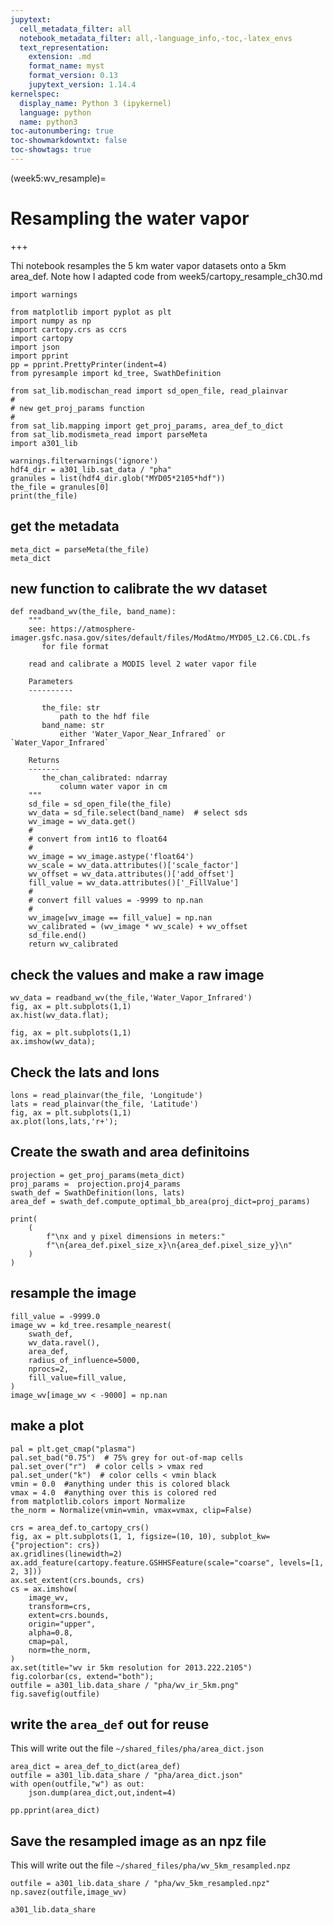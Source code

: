 ```yaml
---
jupytext:
  cell_metadata_filter: all
  notebook_metadata_filter: all,-language_info,-toc,-latex_envs
  text_representation:
    extension: .md
    format_name: myst
    format_version: 0.13
    jupytext_version: 1.14.4
kernelspec:
  display_name: Python 3 (ipykernel)
  language: python
  name: python3
toc-autonumbering: true
toc-showmarkdowntxt: false
toc-showtags: true
---
```


(week5:wv_resample)=
# Resampling the water vapor

+++

Thi notebook resamples the 5 km water vapor datasets onto a 5km area_def. Note how I adapted code from 
week5/cartopy_resample_ch30.md

```{code-cell} ipython3
import warnings

from matplotlib import pyplot as plt
import numpy as np
import cartopy.crs as ccrs
import cartopy
import json
import pprint
pp = pprint.PrettyPrinter(indent=4)
from pyresample import kd_tree, SwathDefinition

from sat_lib.modischan_read import sd_open_file, read_plainvar
#
# new get_proj_params function
#
from sat_lib.mapping import get_proj_params, area_def_to_dict
from sat_lib.modismeta_read import parseMeta
import a301_lib

warnings.filterwarnings('ignore')
hdf4_dir = a301_lib.sat_data / "pha"
granules = list(hdf4_dir.glob("MYD05*2105*hdf"))
the_file = granules[0]
print(the_file)
```

## get the metadata

```{code-cell} ipython3
meta_dict = parseMeta(the_file)
meta_dict
```

## new function to calibrate the wv dataset

```{code-cell} ipython3
def readband_wv(the_file, band_name):
    """
    see: https://atmosphere-imager.gsfc.nasa.gov/sites/default/files/ModAtmo/MYD05_L2.C6.CDL.fs
       for file format
       
    read and calibrate a MODIS level 2 water vapor file
    
    Parameters
    ----------
    
       the_file: str
           path to the hdf file
       band_name: str
           either 'Water_Vapor_Near_Infrared` or `Water_Vapor_Infrared` 
           
    Returns
    -------
       the_chan_calibrated: ndarray
           column water vapor in cm
    """
    sd_file = sd_open_file(the_file)
    wv_data = sd_file.select(band_name)  # select sds
    wv_image = wv_data.get()
    #
    # convert from int16 to float64
    #
    wv_image = wv_image.astype('float64')
    wv_scale = wv_data.attributes()['scale_factor']
    wv_offset = wv_data.attributes()['add_offset']
    fill_value = wv_data.attributes()['_FillValue']
    #
    # convert fill values = -9999 to np.nan
    #
    wv_image[wv_image == fill_value] = np.nan
    wv_calibrated = (wv_image * wv_scale) + wv_offset
    sd_file.end()
    return wv_calibrated
```

## check the values and make a raw image

```{code-cell} ipython3
wv_data = readband_wv(the_file,'Water_Vapor_Infrared')
fig, ax = plt.subplots(1,1)
ax.hist(wv_data.flat);
```

```{code-cell} ipython3
fig, ax = plt.subplots(1,1)
ax.imshow(wv_data);
```

## Check the lats and lons

```{code-cell} ipython3
lons = read_plainvar(the_file, 'Longitude')
lats = read_plainvar(the_file, 'Latitude')
fig, ax = plt.subplots(1,1)
ax.plot(lons,lats,'r+');
```

## Create the swath and area definitoins

```{code-cell} ipython3
projection = get_proj_params(meta_dict)
proj_params =  projection.proj4_params
swath_def = SwathDefinition(lons, lats)
area_def = swath_def.compute_optimal_bb_area(proj_dict=proj_params)
```

```{code-cell} ipython3
print(
    (
        f"\nx and y pixel dimensions in meters:"
        f"\n{area_def.pixel_size_x}\n{area_def.pixel_size_y}\n"
    )
)
```

## resample the image

```{code-cell} ipython3
fill_value = -9999.0
image_wv = kd_tree.resample_nearest(
    swath_def,
    wv_data.ravel(),
    area_def,
    radius_of_influence=5000,
    nprocs=2,
    fill_value=fill_value,
)
image_wv[image_wv < -9000] = np.nan
```

## make a plot

```{code-cell} ipython3
pal = plt.get_cmap("plasma")
pal.set_bad("0.75")  # 75% grey for out-of-map cells
pal.set_over("r")  # color cells > vmax red
pal.set_under("k")  # color cells < vmin black
vmin = 0.0  #anything under this is colored black
vmax = 4.0  #anything over this is colored red
from matplotlib.colors import Normalize
the_norm = Normalize(vmin=vmin, vmax=vmax, clip=False)
```

```{code-cell} ipython3
crs = area_def.to_cartopy_crs()
fig, ax = plt.subplots(1, 1, figsize=(10, 10), subplot_kw={"projection": crs})
ax.gridlines(linewidth=2)
ax.add_feature(cartopy.feature.GSHHSFeature(scale="coarse", levels=[1, 2, 3]))
ax.set_extent(crs.bounds, crs)
cs = ax.imshow(
    image_wv,
    transform=crs,
    extent=crs.bounds,
    origin="upper",
    alpha=0.8,
    cmap=pal,
    norm=the_norm,
)
ax.set(title="wv ir 5km resolution for 2013.222.2105")
fig.colorbar(cs, extend="both");
outfile = a301_lib.data_share / "pha/wv_ir_5km.png"
fig.savefig(outfile)
```

## write the `area_def` out for reuse

This will write out the file `~/shared_files/pha/area_dict.json`

```{code-cell} ipython3
area_dict = area_def_to_dict(area_def)
outfile = a301_lib.data_share / "pha/area_dict.json"
with open(outfile,"w") as out:
    json.dump(area_dict,out,indent=4)
    
pp.pprint(area_dict)
```

## Save the resampled image as an npz file

This will write out the file `~/shared_files/pha/wv_5km_resampled.npz`

```{code-cell} ipython3
outfile = a301_lib.data_share / "pha/wv_5km_resampled.npz"
np.savez(outfile,image_wv)
```

```{code-cell} ipython3
a301_lib.data_share
```
